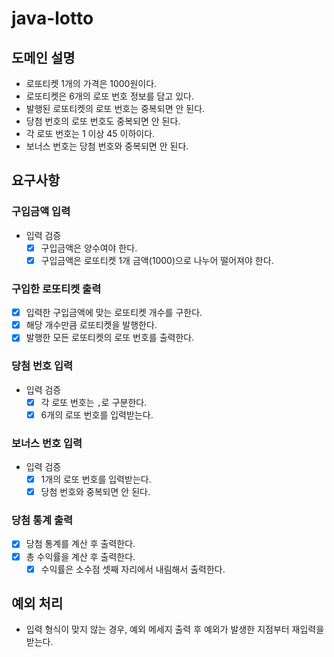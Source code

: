 # java-lotto

## 도메인 설명

- 로또티켓 1개의 가격은 1000원이다.
- 로또티켓은 6개의 로또 번호 정보를 담고 있다.
- 발행된 로또티켓의 로또 번호는 중복되면 안 된다.
- 당첨 번호의 로또 번호도 중복되면 안 된다.
- 각 로또 번호는 1 이상 45 이하이다.
- 보너스 번호는 당첨 번호와 중복되면 안 된다.

## 요구사항

### 구입금액 입력

- 입력 검증
    - [x] 구입금액은 양수여야 한다.
    - [x] 구입금액은 로또티켓 1개 금액(1000)으로 나누어 떨어져야 한다.

### 구입한 로또티켓 출력

- [x] 입력한 구입금액에 맞는 로또티켓 개수를 구한다.
- [x] 해당 개수만큼 로또티켓을 발행한다.
- [x] 발행한 모든 로또티켓의 로또 번호를 출력한다.

### 당첨 번호 입력

- 입력 검증
    - [x] 각 로또 번호는 `,`로 구분한다.
    - [x] 6개의 로또 번호를 입력받는다.

### 보너스 번호 입력

- 입력 검증
    - [x] 1개의 로또 번호를 입력받는다.
    - [x] 당첨 번호와 중복되면 안 된다.

### 당첨 통계 출력

- [x] 당첨 통계를 계산 후 출력한다.
- [x] 총 수익률을 계산 후 출력한다.
    - [x] 수익률은 소수점 셋째 자리에서 내림해서 출력한다.

## 예외 처리

- 입력 형식이 맞지 않는 경우, 예외 메세지 출력 후 예외가 발생한 지점부터 재입력을 받는다.